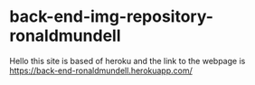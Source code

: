 # back-end-img-repository-ronaldmundell
Hello this site is based of heroku and the link to the webpage is https://back-end-ronaldmundell.herokuapp.com/
